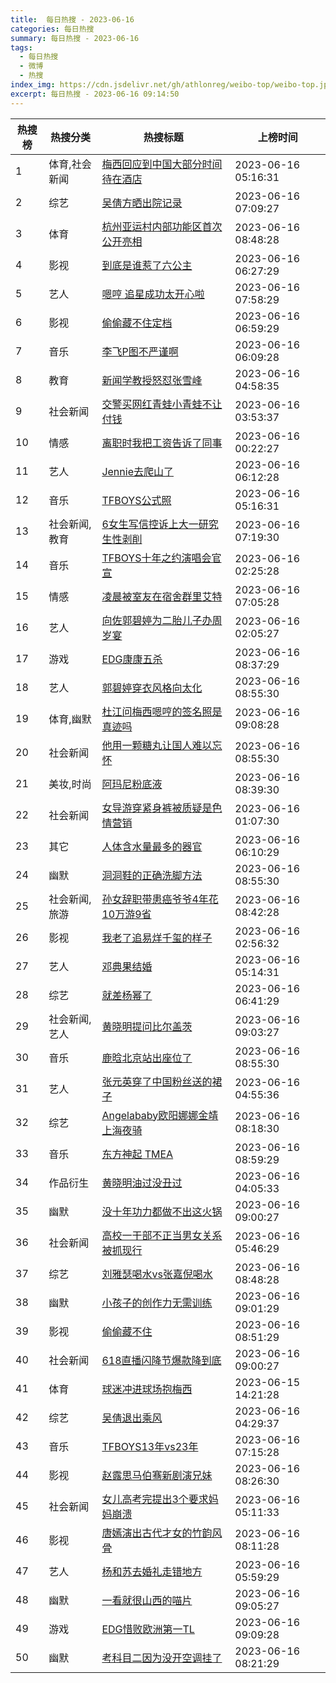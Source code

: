 ```yaml
---
title:  每日热搜 - 2023-06-16
categories: 每日热搜
summary: 每日热搜 - 2023-06-16
tags:
  - 每日热搜
  - 微博
  - 热搜
index_img: https://cdn.jsdelivr.net/gh/athlonreg/weibo-top/weibo-top.jpeg
excerpt: 每日热搜 - 2023-06-16 09:14:50
---
```


| 热搜榜 | 热搜分类 | 热搜标题 | 上榜时间 |
| --- | --- | --- | --- |
| 1 | 体育,社会新闻 | [梅西回应到中国大部分时间待在酒店](https://s.weibo.com/weibo%3Fq%3D%2523%E6%A2%85%E8%A5%BF%E5%9B%9E%E5%BA%94%E5%88%B0%E4%B8%AD%E5%9B%BD%E5%A4%A7%E9%83%A8%E5%88%86%E6%97%B6%E9%97%B4%E5%BE%85%E5%9C%A8%E9%85%92%E5%BA%97%2523) | 2023-06-16 05:16:31 | 
| 2 | 综艺 | [吴倩方晒出院记录](https://s.weibo.com/weibo%3Fq%3D%2523%E5%90%B4%E5%80%A9%E6%96%B9%E6%99%92%E5%87%BA%E9%99%A2%E8%AE%B0%E5%BD%95%2523) | 2023-06-16 07:09:27 | 
| 3 | 体育 | [杭州亚运村内部功能区首次公开亮相](https://s.weibo.com/weibo%3Fq%3D%2523%E6%9D%AD%E5%B7%9E%E4%BA%9A%E8%BF%90%E6%9D%91%E5%86%85%E9%83%A8%E5%8A%9F%E8%83%BD%E5%8C%BA%E9%A6%96%E6%AC%A1%E5%85%AC%E5%BC%80%E4%BA%AE%E7%9B%B8%2523) | 2023-06-16 08:48:28 | 
| 4 | 影视 | [到底是谁惹了六公主](https://s.weibo.com/weibo%3Fq%3D%2523%E5%88%B0%E5%BA%95%E6%98%AF%E8%B0%81%E6%83%B9%E4%BA%86%E5%85%AD%E5%85%AC%E4%B8%BB%2523) | 2023-06-16 06:27:29 | 
| 5 | 艺人 | [嗯哼 追星成功太开心啦](https://s.weibo.com/weibo%3Fq%3D%2523%E5%97%AF%E5%93%BC%20%E8%BF%BD%E6%98%9F%E6%88%90%E5%8A%9F%E5%A4%AA%E5%BC%80%E5%BF%83%E5%95%A6%2523) | 2023-06-16 07:58:29 | 
| 6 | 影视 | [偷偷藏不住定档](https://s.weibo.com/weibo%3Fq%3D%2523%E5%81%B7%E5%81%B7%E8%97%8F%E4%B8%8D%E4%BD%8F%E5%AE%9A%E6%A1%A3%2523) | 2023-06-16 06:59:29 | 
| 7 | 音乐 | [李飞P图不严谨啊](https://s.weibo.com/weibo%3Fq%3D%2523%E6%9D%8E%E9%A3%9EP%E5%9B%BE%E4%B8%8D%E4%B8%A5%E8%B0%A8%E5%95%8A%2523) | 2023-06-16 06:09:28 | 
| 8 | 教育 | [新闻学教授怒怼张雪峰](https://s.weibo.com/weibo%3Fq%3D%2523%E6%96%B0%E9%97%BB%E5%AD%A6%E6%95%99%E6%8E%88%E6%80%92%E6%80%BC%E5%BC%A0%E9%9B%AA%E5%B3%B0%2523) | 2023-06-16 04:58:35 | 
| 9 | 社会新闻 | [交警买网红青蛙小青蛙不让付钱](https://s.weibo.com/weibo%3Fq%3D%2523%E4%BA%A4%E8%AD%A6%E4%B9%B0%E7%BD%91%E7%BA%A2%E9%9D%92%E8%9B%99%E5%B0%8F%E9%9D%92%E8%9B%99%E4%B8%8D%E8%AE%A9%E4%BB%98%E9%92%B1%2523) | 2023-06-16 03:53:37 | 
| 10 | 情感 | [离职时我把工资告诉了同事](https://s.weibo.com/weibo%3Fq%3D%2523%E7%A6%BB%E8%81%8C%E6%97%B6%E6%88%91%E6%8A%8A%E5%B7%A5%E8%B5%84%E5%91%8A%E8%AF%89%E4%BA%86%E5%90%8C%E4%BA%8B%2523) | 2023-06-16 00:22:27 | 
| 11 | 艺人 | [Jennie去爬山了](https://s.weibo.com/weibo%3Fq%3D%2523Jennie%E5%8E%BB%E7%88%AC%E5%B1%B1%E4%BA%86%2523) | 2023-06-16 06:12:28 | 
| 12 | 音乐 | [TFBOYS公式照](https://s.weibo.com/weibo%3Fq%3D%2523TFBOYS%E5%85%AC%E5%BC%8F%E7%85%A7%2523) | 2023-06-16 05:16:31 | 
| 13 | 社会新闻,教育 | [6女生写信控诉上大一研究生性剥削](https://s.weibo.com/weibo%3Fq%3D%25236%E5%A5%B3%E7%94%9F%E5%86%99%E4%BF%A1%E6%8E%A7%E8%AF%89%E4%B8%8A%E5%A4%A7%E4%B8%80%E7%A0%94%E7%A9%B6%E7%94%9F%E6%80%A7%E5%89%A5%E5%89%8A%2523) | 2023-06-16 07:19:30 | 
| 14 | 音乐 | [TFBOYS十年之约演唱会官宣](https://s.weibo.com/weibo%3Fq%3D%2523TFBOYS%E5%8D%81%E5%B9%B4%E4%B9%8B%E7%BA%A6%E6%BC%94%E5%94%B1%E4%BC%9A%E5%AE%98%E5%AE%A3%2523) | 2023-06-16 02:25:28 | 
| 15 | 情感 | [凌晨被室友在宿舍群里艾特](https://s.weibo.com/weibo%3Fq%3D%2523%E5%87%8C%E6%99%A8%E8%A2%AB%E5%AE%A4%E5%8F%8B%E5%9C%A8%E5%AE%BF%E8%88%8D%E7%BE%A4%E9%87%8C%E8%89%BE%E7%89%B9%2523) | 2023-06-16 07:05:28 | 
| 16 | 艺人 | [向佐郭碧婷为二胎儿子办周岁宴](https://s.weibo.com/weibo%3Fq%3D%2523%E5%90%91%E4%BD%90%E9%83%AD%E7%A2%A7%E5%A9%B7%E4%B8%BA%E4%BA%8C%E8%83%8E%E5%84%BF%E5%AD%90%E5%8A%9E%E5%91%A8%E5%B2%81%E5%AE%B4%2523) | 2023-06-16 02:05:27 | 
| 17 | 游戏 | [EDG康康五杀](https://s.weibo.com/weibo%3Fq%3D%2523EDG%E5%BA%B7%E5%BA%B7%E4%BA%94%E6%9D%80%2523) | 2023-06-16 08:37:29 | 
| 18 | 艺人 | [郭碧婷穿衣风格向太化](https://s.weibo.com/weibo%3Fq%3D%2523%E9%83%AD%E7%A2%A7%E5%A9%B7%E7%A9%BF%E8%A1%A3%E9%A3%8E%E6%A0%BC%E5%90%91%E5%A4%AA%E5%8C%96%2523) | 2023-06-16 08:55:30 | 
| 19 | 体育,幽默 | [杜江问梅西嗯哼的签名照是真迹吗](https://s.weibo.com/weibo%3Fq%3D%2523%E6%9D%9C%E6%B1%9F%E9%97%AE%E6%A2%85%E8%A5%BF%E5%97%AF%E5%93%BC%E7%9A%84%E7%AD%BE%E5%90%8D%E7%85%A7%E6%98%AF%E7%9C%9F%E8%BF%B9%E5%90%97%2523) | 2023-06-16 09:08:28 | 
| 20 | 社会新闻 | [他用一颗糖丸让国人难以忘怀](https://s.weibo.com/weibo%3Fq%3D%2523%E4%BB%96%E7%94%A8%E4%B8%80%E9%A2%97%E7%B3%96%E4%B8%B8%E8%AE%A9%E5%9B%BD%E4%BA%BA%E9%9A%BE%E4%BB%A5%E5%BF%98%E6%80%80%2523) | 2023-06-16 08:55:30 | 
| 21 | 美妆,时尚 | [阿玛尼粉底液](https://s.weibo.com/weibo%3Fq%3D%2523%E9%98%BF%E7%8E%9B%E5%B0%BC%E7%B2%89%E5%BA%95%E6%B6%B2%2523) | 2023-06-16 08:39:30 | 
| 22 | 社会新闻 | [女导游穿紧身裤被质疑是色情营销](https://s.weibo.com/weibo%3Fq%3D%2523%E5%A5%B3%E5%AF%BC%E6%B8%B8%E7%A9%BF%E7%B4%A7%E8%BA%AB%E8%A3%A4%E8%A2%AB%E8%B4%A8%E7%96%91%E6%98%AF%E8%89%B2%E6%83%85%E8%90%A5%E9%94%80%2523) | 2023-06-16 01:07:30 | 
| 23 | 其它 | [人体含水量最多的器官](https://s.weibo.com/weibo%3Fq%3D%2523%E4%BA%BA%E4%BD%93%E5%90%AB%E6%B0%B4%E9%87%8F%E6%9C%80%E5%A4%9A%E7%9A%84%E5%99%A8%E5%AE%98%2523) | 2023-06-16 06:10:29 | 
| 24 | 幽默 | [洞洞鞋的正确洗脚方法](https://s.weibo.com/weibo%3Fq%3D%2523%E6%B4%9E%E6%B4%9E%E9%9E%8B%E7%9A%84%E6%AD%A3%E7%A1%AE%E6%B4%97%E8%84%9A%E6%96%B9%E6%B3%95%2523) | 2023-06-16 08:55:30 | 
| 25 | 社会新闻,旅游 | [孙女辞职带患癌爷爷4年花10万游9省](https://s.weibo.com/weibo%3Fq%3D%2523%E5%AD%99%E5%A5%B3%E8%BE%9E%E8%81%8C%E5%B8%A6%E6%82%A3%E7%99%8C%E7%88%B7%E7%88%B74%E5%B9%B4%E8%8A%B110%E4%B8%87%E6%B8%B89%E7%9C%81%2523) | 2023-06-16 08:42:28 | 
| 26 | 影视 | [我老了追易烊千玺的样子](https://s.weibo.com/weibo%3Fq%3D%2523%E6%88%91%E8%80%81%E4%BA%86%E8%BF%BD%E6%98%93%E7%83%8A%E5%8D%83%E7%8E%BA%E7%9A%84%E6%A0%B7%E5%AD%90%2523) | 2023-06-16 02:56:32 | 
| 27 | 艺人 | [邓典果结婚](https://s.weibo.com/weibo%3Fq%3D%2523%E9%82%93%E5%85%B8%E6%9E%9C%E7%BB%93%E5%A9%9A%2523) | 2023-06-16 05:14:31 | 
| 28 | 综艺 | [就差杨幂了](https://s.weibo.com/weibo%3Fq%3D%2523%E5%B0%B1%E5%B7%AE%E6%9D%A8%E5%B9%82%E4%BA%86%2523) | 2023-06-16 06:41:29 | 
| 29 | 社会新闻,艺人 | [黄晓明提问比尔盖茨](https://s.weibo.com/weibo%3Fq%3D%2523%E9%BB%84%E6%99%93%E6%98%8E%E6%8F%90%E9%97%AE%E6%AF%94%E5%B0%94%E7%9B%96%E8%8C%A8%2523) | 2023-06-16 09:03:27 | 
| 30 | 音乐 | [鹿晗北京站出座位了](https://s.weibo.com/weibo%3Fq%3D%2523%E9%B9%BF%E6%99%97%E5%8C%97%E4%BA%AC%E7%AB%99%E5%87%BA%E5%BA%A7%E4%BD%8D%E4%BA%86%2523) | 2023-06-16 08:55:30 | 
| 31 | 艺人 | [张元英穿了中国粉丝送的裙子](https://s.weibo.com/weibo%3Fq%3D%2523%E5%BC%A0%E5%85%83%E8%8B%B1%E7%A9%BF%E4%BA%86%E4%B8%AD%E5%9B%BD%E7%B2%89%E4%B8%9D%E9%80%81%E7%9A%84%E8%A3%99%E5%AD%90%2523) | 2023-06-16 04:55:36 | 
| 32 | 综艺 | [Angelababy欧阳娜娜金靖上海夜骑](https://s.weibo.com/weibo%3Fq%3D%2523Angelababy%E6%AC%A7%E9%98%B3%E5%A8%9C%E5%A8%9C%E9%87%91%E9%9D%96%E4%B8%8A%E6%B5%B7%E5%A4%9C%E9%AA%91%2523) | 2023-06-16 08:18:30 | 
| 33 | 音乐 | [东方神起 TMEA](https://s.weibo.com/weibo%3Fq%3D%2523%E4%B8%9C%E6%96%B9%E7%A5%9E%E8%B5%B7%20TMEA%2523) | 2023-06-16 08:59:29 | 
| 34 | 作品衍生 | [黄晓明油过没丑过](https://s.weibo.com/weibo%3Fq%3D%2523%E9%BB%84%E6%99%93%E6%98%8E%E6%B2%B9%E8%BF%87%E6%B2%A1%E4%B8%91%E8%BF%87%2523) | 2023-06-16 04:05:33 | 
| 35 | 幽默 | [没十年功力都做不出这火锅](https://s.weibo.com/weibo%3Fq%3D%2523%E6%B2%A1%E5%8D%81%E5%B9%B4%E5%8A%9F%E5%8A%9B%E9%83%BD%E5%81%9A%E4%B8%8D%E5%87%BA%E8%BF%99%E7%81%AB%E9%94%85%2523) | 2023-06-16 09:00:27 | 
| 36 | 社会新闻 | [高校一干部不正当男女关系被抓现行](https://s.weibo.com/weibo%3Fq%3D%2523%E9%AB%98%E6%A0%A1%E4%B8%80%E5%B9%B2%E9%83%A8%E4%B8%8D%E6%AD%A3%E5%BD%93%E7%94%B7%E5%A5%B3%E5%85%B3%E7%B3%BB%E8%A2%AB%E6%8A%93%E7%8E%B0%E8%A1%8C%2523) | 2023-06-16 05:46:29 | 
| 37 | 综艺 | [刘雅瑟喝水vs张嘉倪喝水](https://s.weibo.com/weibo%3Fq%3D%2523%E5%88%98%E9%9B%85%E7%91%9F%E5%96%9D%E6%B0%B4vs%E5%BC%A0%E5%98%89%E5%80%AA%E5%96%9D%E6%B0%B4%2523) | 2023-06-16 08:48:28 | 
| 38 | 幽默 | [小孩子的创作力无需训练](https://s.weibo.com/weibo%3Fq%3D%2523%E5%B0%8F%E5%AD%A9%E5%AD%90%E7%9A%84%E5%88%9B%E4%BD%9C%E5%8A%9B%E6%97%A0%E9%9C%80%E8%AE%AD%E7%BB%83%2523) | 2023-06-16 09:01:29 | 
| 39 | 影视 | [偷偷藏不住](https://s.weibo.com/weibo%3Fq%3D%2523%E5%81%B7%E5%81%B7%E8%97%8F%E4%B8%8D%E4%BD%8F%2523) | 2023-06-16 08:51:29 | 
| 40 | 社会新闻 | [618直播闪降节爆款降到底](https://s.weibo.com/weibo%3Fq%3D%2523618%E7%9B%B4%E6%92%AD%E9%97%AA%E9%99%8D%E8%8A%82%E7%88%86%E6%AC%BE%E9%99%8D%E5%88%B0%E5%BA%95%2523) | 2023-06-16 09:00:27 | 
| 41 | 体育 | [球迷冲进球场抱梅西](https://s.weibo.com/weibo%3Fq%3D%2523%E7%90%83%E8%BF%B7%E5%86%B2%E8%BF%9B%E7%90%83%E5%9C%BA%E6%8A%B1%E6%A2%85%E8%A5%BF%2523) | 2023-06-15 14:21:28 | 
| 42 | 综艺 | [吴倩退出乘风](https://s.weibo.com/weibo%3Fq%3D%2523%E5%90%B4%E5%80%A9%E9%80%80%E5%87%BA%E4%B9%98%E9%A3%8E%2523) | 2023-06-16 04:29:37 | 
| 43 | 音乐 | [TFBOYS13年vs23年](https://s.weibo.com/weibo%3Fq%3D%2523TFBOYS13%E5%B9%B4vs23%E5%B9%B4%2523) | 2023-06-16 07:15:28 | 
| 44 | 影视 | [赵露思马伯骞新剧演兄妹](https://s.weibo.com/weibo%3Fq%3D%2523%E8%B5%B5%E9%9C%B2%E6%80%9D%E9%A9%AC%E4%BC%AF%E9%AA%9E%E6%96%B0%E5%89%A7%E6%BC%94%E5%85%84%E5%A6%B9%2523) | 2023-06-16 08:26:30 | 
| 45 | 社会新闻 | [女儿高考完提出3个要求妈妈崩溃](https://s.weibo.com/weibo%3Fq%3D%2523%E5%A5%B3%E5%84%BF%E9%AB%98%E8%80%83%E5%AE%8C%E6%8F%90%E5%87%BA3%E4%B8%AA%E8%A6%81%E6%B1%82%E5%A6%88%E5%A6%88%E5%B4%A9%E6%BA%83%2523) | 2023-06-16 05:11:33 | 
| 46 | 影视 | [唐嫣演出古代才女的竹韵风骨](https://s.weibo.com/weibo%3Fq%3D%2523%E5%94%90%E5%AB%A3%E6%BC%94%E5%87%BA%E5%8F%A4%E4%BB%A3%E6%89%8D%E5%A5%B3%E7%9A%84%E7%AB%B9%E9%9F%B5%E9%A3%8E%E9%AA%A8%2523) | 2023-06-16 08:11:28 | 
| 47 | 艺人 | [杨和苏去婚礼走错地方](https://s.weibo.com/weibo%3Fq%3D%2523%E6%9D%A8%E5%92%8C%E8%8B%8F%E5%8E%BB%E5%A9%9A%E7%A4%BC%E8%B5%B0%E9%94%99%E5%9C%B0%E6%96%B9%2523) | 2023-06-16 05:59:29 | 
| 48 | 幽默 | [一看就很山西的喵片](https://s.weibo.com/weibo%3Fq%3D%2523%E4%B8%80%E7%9C%8B%E5%B0%B1%E5%BE%88%E5%B1%B1%E8%A5%BF%E7%9A%84%E5%96%B5%E7%89%87%2523) | 2023-06-16 09:05:27 | 
| 49 | 游戏 | [EDG惜败欧洲第一TL](https://s.weibo.com/weibo%3Fq%3D%2523EDG%E6%83%9C%E8%B4%A5%E6%AC%A7%E6%B4%B2%E7%AC%AC%E4%B8%80TL%2523) | 2023-06-16 09:09:28 | 
| 50 | 幽默 | [考科目二因为没开空调挂了](https://s.weibo.com/weibo%3Fq%3D%2523%E8%80%83%E7%A7%91%E7%9B%AE%E4%BA%8C%E5%9B%A0%E4%B8%BA%E6%B2%A1%E5%BC%80%E7%A9%BA%E8%B0%83%E6%8C%82%E4%BA%86%2523) | 2023-06-16 08:21:29 | 
